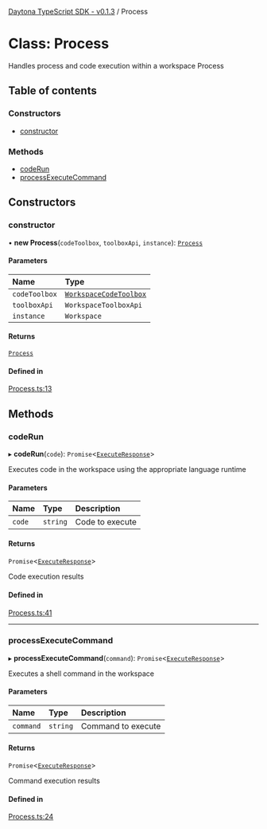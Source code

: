 [Daytona TypeScript SDK - v0.1.3](../README.md) / Process

# Class: Process

Handles process and code execution within a workspace
 Process

## Table of contents

### Constructors

- [constructor](Process.md#constructor)

### Methods

- [codeRun](Process.md#coderun)
- [processExecuteCommand](Process.md#processexecutecommand)

## Constructors

### constructor

• **new Process**(`codeToolbox`, `toolboxApi`, `instance`): [`Process`](Process.md)

#### Parameters

| Name | Type |
| :------ | :------ |
| `codeToolbox` | [`WorkspaceCodeToolbox`](../interfaces/WorkspaceCodeToolbox.md) |
| `toolboxApi` | `WorkspaceToolboxApi` |
| `instance` | `Workspace` |

#### Returns

[`Process`](Process.md)

#### Defined in

[Process.ts:13](https://github.com/daytonaio/sdk/blob/b45168f061cd6be86cb18d4f6da11d28c59292bf/packages/typescript/src/Process.ts#L13)

## Methods

### codeRun

▸ **codeRun**(`code`): `Promise`\<[`ExecuteResponse`](../interfaces/ExecuteResponse.md)\>

Executes code in the workspace using the appropriate language runtime

#### Parameters

| Name | Type | Description |
| :------ | :------ | :------ |
| `code` | `string` | Code to execute |

#### Returns

`Promise`\<[`ExecuteResponse`](../interfaces/ExecuteResponse.md)\>

Code execution results

#### Defined in

[Process.ts:41](https://github.com/daytonaio/sdk/blob/b45168f061cd6be86cb18d4f6da11d28c59292bf/packages/typescript/src/Process.ts#L41)

___

### processExecuteCommand

▸ **processExecuteCommand**(`command`): `Promise`\<[`ExecuteResponse`](../interfaces/ExecuteResponse.md)\>

Executes a shell command in the workspace

#### Parameters

| Name | Type | Description |
| :------ | :------ | :------ |
| `command` | `string` | Command to execute |

#### Returns

`Promise`\<[`ExecuteResponse`](../interfaces/ExecuteResponse.md)\>

Command execution results

#### Defined in

[Process.ts:24](https://github.com/daytonaio/sdk/blob/b45168f061cd6be86cb18d4f6da11d28c59292bf/packages/typescript/src/Process.ts#L24)
